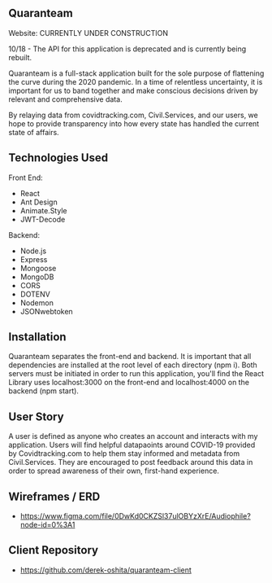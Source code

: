 ## Quaranteam

Website: CURRENTLY UNDER CONSTRUCTION

10/18 - The API for this application is deprecated and is currently being rebuilt.

Quaranteam is a full-stack application built for the sole purpose of flattening the curve during the 2020 pandemic. In a time of relentless uncertainty, it is important for us to band together and make conscious decisions driven by relevant and comprehensive data. 

By relaying data from covidtracking.com, Civil.Services, and our users, we hope to provide transparency into how every state has handled the current state of affairs. 

## Technologies Used

Front End: 

- React
- Ant Design 
- Animate.Style
- JWT-Decode

Backend: 

- Node.js
- Express
- Mongoose
- MongoDB
- CORS
- DOTENV
- Nodemon
- JSONwebtoken

## Installation

Quaranteam separates the front-end and backend. It is important that all dependencies are installed at the root level of each directory (npm i). Both servers must be initiated in order to run this application, you'll find the React Library uses localhost:3000 on the front-end and localhost:4000 on the backend (npm start). 

## User Story

A user is defined as anyone who creates an account and interacts with my application. Users will find helpful datapaoints around COVID-19 provided by Covidtracking.com to help them stay informed and metadata from Civil.Services. They are encouraged to post feedback around this data in order to spread awareness of their own, first-hand experience. 

## Wireframes / ERD

- https://www.figma.com/file/0DwKd0CKZSl37ulOBYzXrE/Audiophile?node-id=0%3A1

## Client Repository

- https://github.com/derek-oshita/quaranteam-client
